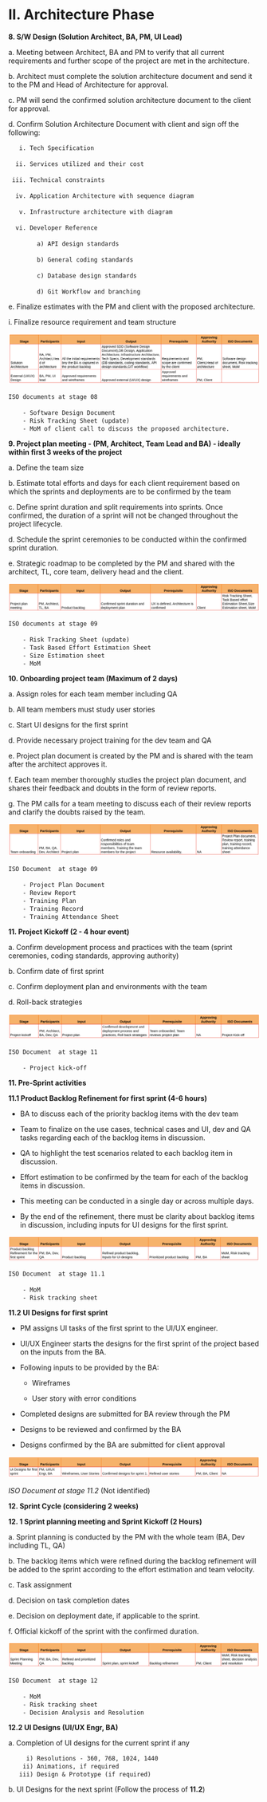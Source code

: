 # II. Architecture Phase

**8. S/W Design (Solution Architect, BA, PM, UI Lead)**

a. Meeting between Architect, BA and PM to verify that all current requirements and further scope of the project are met in the architecture.

b. Architect must complete the solution architecture document and send it to the PM and Head of Architecture for approval.

c. PM will send the confirmed solution architecture document to the client for approval.

d. Confirm Solution Architecture Document with client and sign off the following:

       i. Tech Specification

      ii. Services utilized and their cost

     iii. Technical constraints

      iv. Application Architecture with sequence diagram

       v. Infrastructure architecture with diagram

      vi. Developer Reference

            a) API design standards

            b) General coding standards 

            c) Database design standards

            d) Git Workflow and branching

e. Finalize estimates with the PM and client with the proposed architecture.

   i. Finalize resource requirement and team structure


![Archirecture1](../images/arch1.png)



    ISO documents at stage 08

        - Software Design Document
        - Risk Tracking Sheet (update)
        - MoM of client call to discuss the proposed architecture.


**9. Project plan meeting - (PM, Architect, Team Lead and BA) - ideally within first 3 weeks of the project**


a. Define the team size

b. Estimate total efforts and days for each client requirement based on which the sprints and deployments are to be confirmed by the team

c. Define sprint duration and split requirements into sprints. Once confirmed, the duration of a sprint will not be changed throughout the project lifecycle.

d. Schedule the sprint ceremonies to be conducted within the confirmed sprint duration.

e. Strategic roadmap to be completed by the PM and shared with the architect, TL, core team, delivery head and the client.



![Archirecture2](../images/arch2.png)


    ISO documents at stage 09   

        - Risk Tracking Sheet (update)
        - Task Based Effort Estimation Sheet
        - Size Estimation sheet
        - MoM


**10. Onboarding project team (Maximum of 2 days)**


a. Assign roles for each team member including QA

b. All team members must study user stories

c. Start UI designs for the first sprint

d. Provide necessary project training for the dev team and QA

e. Project plan document is created by the PM and is shared with the team after the architect approves it. 

f. Each team member thoroughly studies the project plan document, and shares their feedback and doubts in the form of review reports.

g. The PM calls for a team meeting to discuss each of their review reports and clarify the doubts raised by the team.



![Archirecture3](../images/arch3.png)


    ISO Document  at stage 09

        - Project Plan Document
        - Review Report
        - Training Plan
        - Training Record
        - Training Attendance Sheet



**11. Project Kickoff (2 - 4 hour event)**


a. Confirm development process and practices with the team (sprint ceremonies, coding standards, approving authority)

b. Confirm date of first sprint

c. Confirm deployment plan and environments with the team

d. Roll-back strategies


![Archirecture4](../images/arch4.png)


    ISO Document  at stage 11

        - Project kick-off



**11. Pre-Sprint activities**


**11.1 Product Backlog Refinement for first sprint (4-6 hours)**



- BA to discuss each of the priority backlog items with the dev team 

- Team to finalize on the use cases, technical cases and UI, dev and QA tasks regarding each of the backlog items in discussion.

- QA to highlight the test scenarios related to each backlog item in discussion.

- Effort estimation to be confirmed by the team for each of the backlog items in discussion.

- This meeting can be conducted in a single day or across multiple days.

- By the end of the refinement, there must be clarity about backlog items in discussion, including inputs for UI designs for the first sprint.


![Archirecture5](../images/arch5.png)


    ISO Document  at stage 11.1

        - MoM
        - Risk tracking sheet


**11.2 UI Designs for first sprint**


- PM assigns UI tasks of the first sprint to the UI/UX engineer.

- UI/UX Engineer starts the designs for the first sprint of the project based on the inputs from the BA.

- Following inputs to be provided by the BA:

  - Wireframes

  - User story with error conditions

- Completed designs are submitted for BA review through the PM

- Designs to be reviewed and confirmed by the BA

- Designs confirmed by the BA are submitted for client approval



![Archirecture6](../images/arch6.png)


*ISO Document  at stage 11.2* (Not identified)


**12. Sprint Cycle (considering 2 weeks)**


**12. 1 Sprint planning meeting and Sprint Kickoff (2 Hours)**


a. Sprint planning is conducted by the PM with the whole team (BA, Dev including TL, QA)

b. The backlog items which were refined during the backlog refinement will be added to the sprint according to the effort estimation and team velocity.

c. Task assignment 

d. Decision on task completion dates

e. Decision on deployment date, if applicable to the sprint.

f. Official kickoff of the sprint with the confirmed duration.


![Archirecture7](../images/arch7.png)


    ISO Document  at stage 12 

        - MoM
        - Risk tracking sheet
        - Decision Analysis and Resolution


**12.2 UI Designs (UI/UX Engr, BA)**


a. Completion of UI designs for the current sprint if any

         i) Resolutions - 360, 768, 1024, 1440
        ii) Animations, if required
       iii) Design & Prototype (if required)

b. UI Designs for the next sprint (Follow the process of **11.2**)
